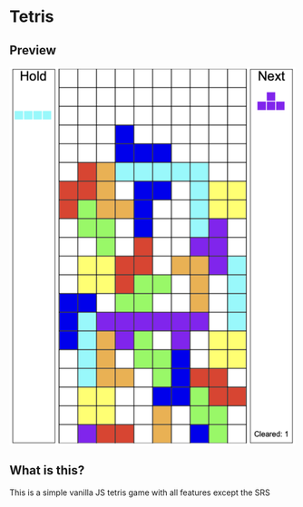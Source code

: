 # Tetris

## Preview

![Preview](https://github.com/lavalleeale/tetris/blob/main/preview.png?raw=true)

## What is this?

This is a simple vanilla JS tetris game with all features except the SRS
